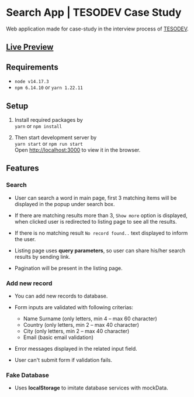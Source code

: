 # Search App | TESODEV Case Study

Web application made for case-study in the interview process of [TESODEV](https://www.tesodev.com/).

## [Live Preview](https://tesodev-search.netlify.app/)
## Requirements
- `node v14.17.3`
- `npm 6.14.10` or `yarn 1.22.11`
## Setup
1. Install required packages by  
  `yarn` or `npm install`

2. Then start development server by  
  `yarn start` or `npm run start`  
  Open [http://localhost:3000](http://localhost:3000) to view it in the browser.

## Features

### Search

- User can search a word in main page, first 3 matching items will be displayed in the popup under search box.

- If there are matching results more than 3, `Show more` option is displayed, when clicked user is redirected to listing page to see all the results.

- If there is no matching result `No record found..` text displayed to inform the user.

- Listing page uses **query parameters**, so user can share his/her search results by sending link.

- Pagination will be present in the listing page.
### Add new record

- You can add new records to database.

- Form inputs are validated with following criterias:  
  - Name Surname (only letters, min 4 – max 60 character)
  - Country (only letters, min 2 – max 40 character)
  - City (only letters, min 2 – max 40 character)
  - Email (basic email validation)

- Error messages displayed in the related input field.

- User can't submit form if validation fails.

### Fake Database

- Uses **localStorage** to imitate database services with mockData.
